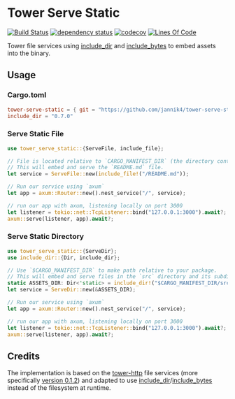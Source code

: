 # Tower Serve Static

[![Build Status](https://github.com/jannik4/tower-serve-static/workflows/CI/badge.svg)](https://github.com/jannik4/tower-serve-static/actions)
[![dependency status](https://deps.rs/repo/github/jannik4/tower-serve-static/status.svg)](https://deps.rs/repo/github/jannik4/tower-serve-static)
[![codecov](https://codecov.io/gh/jannik4/tower-serve-static/branch/main/graph/badge.svg?token=Ah6sXPLFan)](https://codecov.io/gh/jannik4/tower-serve-static)
[![Lines Of Code](https://tokei.rs/b1/github/jannik4/tower-serve-static?category=code)](https://github.com/jannik4/tower-serve-static)

Tower file services using [include_dir](https://crates.io/crates/include_dir/) and [include_bytes](https://doc.rust-lang.org/std/macro.include_bytes.html) to embed assets into the binary.

## Usage

### Cargo.toml

```toml
tower-serve-static = { git = "https://github.com/jannik4/tower-serve-static", version = "0.1.0" }
include_dir = "0.7.0"
```

### Serve Static File

```rust
use tower_serve_static::{ServeFile, include_file};

// File is located relative to `CARGO_MANIFEST_DIR` (the directory containing the manifest of your package).
// This will embed and serve the `README.md` file.
let service = ServeFile::new(include_file!("/README.md"));

// Run our service using `axum`
let app = axum::Router::new().nest_service("/", service);

// run our app with axum, listening locally on port 3000
let listener = tokio::net::TcpListener::bind("127.0.0.1:3000").await?;
axum::serve(listener, app).await?;
```

### Serve Static Directory

```rust
use tower_serve_static::{ServeDir};
use include_dir::{Dir, include_dir};

// Use `$CARGO_MANIFEST_DIR` to make path relative to your package.
// This will embed and serve files in the `src` directory and its subdirectories.
static ASSETS_DIR: Dir<'static> = include_dir!("$CARGO_MANIFEST_DIR/src");
let service = ServeDir::new(&ASSETS_DIR);

// Run our service using `axum`
let app = axum::Router::new().nest_service("/", service);

// run our app with axum, listening locally on port 3000
let listener = tokio::net::TcpListener::bind("127.0.0.1:3000").await?;
axum::serve(listener, app).await?;
```

## Credits

The implementation is based on the [tower-http](https://crates.io/crates/tower-http) file services (more specifically [version 0.1.2](https://github.com/tower-rs/tower-http/tree/2c110d21ed6462d0ea9b7e1b1d3d3fb128736098)) and adapted to use [include_dir](https://crates.io/crates/include_dir/)/[include_bytes](https://doc.rust-lang.org/std/macro.include_bytes.html) instead of the filesystem at runtime.
